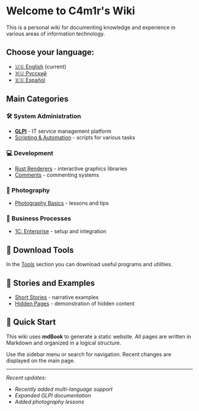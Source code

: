 # Welcome to C4m1r's Wiki

This is a personal wiki for documenting knowledge and experience in various areas of information technology.

## Choose your language:

- [🇺🇸 English](./en/index.md) (current)
- [🇷🇺 Русский](./ru/index.md)
- [🇪🇸 Español](./es/index.md)

## Main Categories

### 🛠️ System Administration
- [**GLPI**](./glpi/README.md) - IT service management platform
- [Scripting & Automation](./ru/scripting/index.md) - scripts for various tasks

### 💻 Development
- [Rust Renderers](./rust-renderers/README.md) - interactive graphics libraries
- [Comments](./comments.md) - commenting systems

### 📸 Photography
- [Photography Basics](./ru/photo/index.md) - lessons and tips

### 🏢 Business Processes
- [1C: Enterprise](./ru/1c/index.md) - setup and integration

## 🔧 Download Tools

In the [Tools](./toolkit.md) section you can download useful programs and utilities.

## 📖 Stories and Examples

- [Short Stories](./story/01-intro.md) - narrative examples
- [Hidden Pages](./hidden-pages.md) - demonstration of hidden content

## 🚀 Quick Start

This wiki uses **mdBook** to generate a static website. All pages are written in Markdown and organized in a logical structure.

Use the sidebar menu or search for navigation. Recent changes are displayed on the main page.

---

*Recent updates:*
- *Recently added multi-language support*
- *Expanded GLPI documentation*
- *Added photography lessons*
